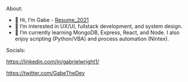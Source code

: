 About:
- 👋 Hi, I’m Gabe - [Resume_2021](https://github.com/gabrielwright1/gabrielwright1/files/6795477/Gabe_Resume_2021.pdf)
- 👀 I’m interested in UX/UI, fullstack development, and system design. 
- 🌱 I’m currently learning MongoDB, Express, React, and Node. I also enjoy scripting (Python/VBA) and process automation (Nintex).

Socials: 

https://linkedin.com/in/gabrielwright1/

https://twitter.com/GabeTheDev

<!---
gabrielwright1/gabrielwright1 is a ✨ special ✨ repository because its `README.md` (this file) appears on your GitHub profile.
You can click the Preview link to take a look at your changes.
--->
